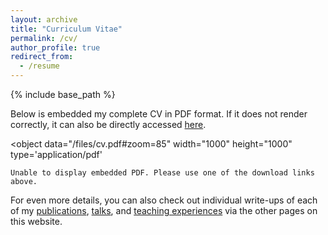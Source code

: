 ```yaml
---
layout: archive
title: "Curriculum Vitae"
permalink: /cv/
author_profile: true
redirect_from:
  - /resume
---
```


{% include base_path %}

Below is embedded my complete CV in PDF format. If it does not render correctly, it can
also be directly accessed [here](/files/cv.pdf).

<object
	data="/files/cv.pdf#zoom=85"
	width="1000" height="1000"
	type='application/pdf'
>
	Unable to display embedded PDF. Please use one of the download links above.
</object>

For even more details, you can also check out individual write-ups of each of my
[publications](/publications/), [talks](/talks/), and [teaching experiences](/teaching/)
via the other pages on this website.

<!--- 
What follows is an **abridged** version of my CV.
My **complete** CV is [available in PDF format here](/files/cv.pdf).

## Education

* BSc. in Theoretical Physics, Stellenbosch University, 2019
* BScHons. in Mathematics, Stellenbosch University, 2020
* MSc. in Theoretical Physics, Stellenbosch University, 2022
* Ph.D in Mathematical Physics, Stellenbosch University, 2025 (expected)

My academic transcript can be viewed [here](/files/transcript.pdf).

## Work experience

* Feb 2018 - present: Mathematics learning assistant (see '**Teaching**' below)
  * Stellenbosch University
  * Duties: tutoring, invigilating & marking tests, & lecturing *ad hoc*
  * Subjects: linear algebra, calculus, analysis, algebra, Fredholm theory

* Summer 2019 & 2020: Software development engineer intern
  * Amazon Web Services
  * Projects: Elastic Compute Cloud (EC2)
  * I worked in two teams, developing internal tooling


## Publications

  <ul>{% for post in site.publications %}
    {% include archive-single-cv.html %}
  {% endfor %}</ul>
  
## Talks

  <ul>{% for post in site.talks %}
    {% include archive-single-talk-cv.html %}
  {% endfor %}</ul>
  
## Teaching

  <ul>{% for post in site.teaching %}
    {% include archive-single-cv.html %}
  {% endfor %}</ul>

## Service and leadership

* TODO

## Skills

* Mathematics / physics
  * Quantum field theory
  * Geometry & topology
  * Lie theory
* Computer science
  * Algorithms
  * Programming: Python, Java, C / C++, x86 Assembly, MATLAB / Octave, Web frameworks, etc.
* Soft skills
  * Teaching
  * Writing
  * Public speaking
  * Debating
--->
